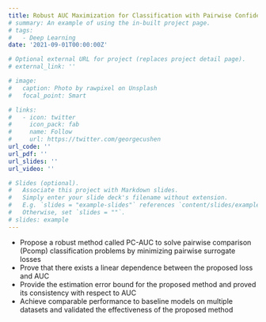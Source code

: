 ```yaml
---
title: Robust AUC Maximization for Classification with Pairwise Confidence Comparisons
# summary: An example of using the in-built project page.
# tags:
#   - Deep Learning
date: '2021-09-01T00:00:00Z'

# Optional external URL for project (replaces project detail page).
# external_link: ''

# image:
#   caption: Photo by rawpixel on Unsplash
#   focal_point: Smart

# links:
#   - icon: twitter
#     icon_pack: fab
#     name: Follow
#     url: https://twitter.com/georgecushen
url_code: ''
url_pdf: ''
url_slides: ''
url_video: ''

# Slides (optional).
#   Associate this project with Markdown slides.
#   Simply enter your slide deck's filename without extension.
#   E.g. `slides = "example-slides"` references `content/slides/example-slides.md`.
#   Otherwise, set `slides = ""`.
# slides: example
---
```


- Propose a robust method called PC-AUC to solve pairwise comparison (Pcomp) classification problems by minimizing pairwise surrogate losses
- Prove that there exists a linear dependence between the proposed loss and AUC
- Provide the estimation error bound for the proposed method and proved its consistency with respect to AUC
- Achieve comparable performance to baseline models on multiple datasets and validated the effectiveness of the proposed method
